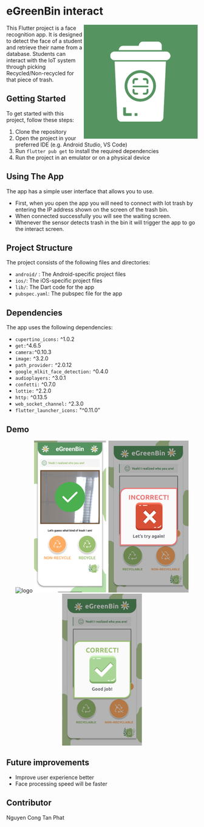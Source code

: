 
# eGreenBin interact
<img align="right" width="300" alt="logo" src="assets/images_app/logo.png">
This Flutter project is a face recognition app. It is designed to detect the face of a student and retrieve their name from a database. Students can interact with the IoT system through picking Recycled/Non-recycled for that piece of trash.


## Getting Started

To get started with this project, follow these steps:

1. Clone the repository
2. Open the project in your preferred IDE (e.g. Android Studio, VS Code)
3. Run `flutter pub get` to install the required dependencies
4. Run the project in an emulator or on a physical device

## Using The App

The app has a simple user interface that allows you to use. 
- First, when you open the app you will need to connect with Iot trash by entering the IP address shown on the screen of the trash bin. 
- When connected successfully you will see the waiting screen.  
- Whenever the sensor detects trash in the bin it will trigger the app to go the interact screen.

## Project Structure

The project consists of the following files and directories:

- `android/` : The Android-specific project files
- `ios/`: The iOS-specific project files
- `lib/`: The Dart code for the app
- `pubspec.yaml`: The pubspec file for the app

## Dependencies

The app uses the following dependencies:

- `cupertino_icons:` ^1.0.2
- `get:`^4.6.5
- `camera:`^0.10.3
- `image:` ^3.2.0
- `path_provider:` ^2.0.12
- `google_mlkit_face_detection:` ^0.4.0
- `audioplayers:` ^3.0.1
- `confetti:` ^0.7.0
- `lottie:` ^2.2.0
- `http:` ^0.13.5
- `web_socket_channel:` ^2.3.0
- `flutter_launcher_icons:` "^0.11.0”

## Demo

<div align="center">
  <img height="400" alt="logo" src="https://media.giphy.com/media/zd6LxU8fxogdFFWfK5/giphy.gif">
  <img src="assets/images_app/complete_face1.png" alt="Screenshot 2" height="400"/>
  <img src="assets/images_app/Reaction_wrong.png" alt="Screenshot 3" height="400"/>
  <img src="assets/images_app/Reaction_true.png" alt="Screenshot 4" height="400"/>
</div>



## Future improvements

- Improve user experience better
- Face processing speed will be faster

## Contributor
Nguyen Cong Tan Phat

